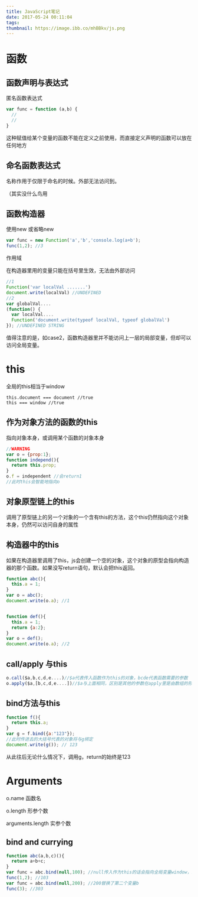 ```yaml
---
title: JavaScript笔记
date: 2017-05-24 00:11:04
tags:
thumbnail: https://image.ibb.co/mhBBkv/js.png
---
```


#  

#  函数

## 函数声明与表达式

匿名函数表达式

```javascript
var func = function (a,b) {
  //
  //
}
```

这种赋值给某个变量的函数不能在定义之前使用，而直接定义声明的函数可以放在任何地方

## 命名函数表达式

名称作用于仅限于命名的时候。外部无法访问到。

（其实没什么鸟用

## 函数构造器

使用new 或省略new

```javascript
var func = new Function('a','b','console.log(a+b');
func(1,2); //3
```

作用域

在构造器里用的变量只能在括号里生效，无法由外部访问

```javascript
//1
Function('var localVal .......')
document.write(localVal) //UNDEFINED
//2
var globalVal....
(function() {
  var localVal....
  Function('document.write(typeof localVal, typeof globalVal')
}); //UNDEFINED STRING
```



值得注意的是，如case2，函数构造器里并不能访问上一层的局部变量，但却可以访问全局变量。

# this

全局的this相当于window

```
this.document === document //true
this === window //true
```

## 作为对象方法的函数的this

指向对象本身，或调用某个函数的对象本身

```javascript
//WARNING
var o = {prop:1};
function independ(){
  return this.prop;
}
o.f = independent //会return1
//此时this会智能地指向o
```

## 对象原型链上的this

调用了原型链上的另一个对象的一个含有this的方法，这个this仍然指向这个对象本身，仍然可以访问自身的属性

## 构造器中的this

如果在构造器里调用了this，js会创建一个空的对象，这个对象的原型会指向构造器的那个函数。如果没写return语句，默认会把this返回。

```javascript
function abc(){
  this.a = 1;
}
var o = abc();
document.write(o.a); //1


function def(){
  this.a = 1;
  return {a:2};
}
var o = def();
document.write(o.a); //2
```

## call/apply 与this

```javascript
o.call($a,b,c,d,e....)//$a代表传入函数作为this的对象，bcde代表函数需要的参数
o.apply($a,[b,c,d,e....])//$a与上面相同，区别是其他的参数在apply里是由数组的形式传进去的
```

## bind方法与this

```javascript
function f(){
  return this.a;
}
var g = f.bind({a:"123"});
//此时传进去的大括号代表的对象将与g绑定
document.write(g()); // 123
```

从此往后无论什么情况下，调用g，return的始终是123

# Arguments

o.name 函数名

o.length 形参个数

arguments.length 实参个数

## bind and currying

```javascript
function abc(a,b,c)(){
  return a+b+c;
}
var func = abc.bind(null,100); //null传入作为this的话会指向全局变量window，100在这里相当于替换了第一个变量a
func(1,2); //103
var func = abc.bind(null,200); //200替换了第二个变量b
func(3); //303
```

